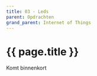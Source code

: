 ```yaml
---
title: 03 - Leds
parent: Opdrachten
grand_parent: Internet of Things
---
```


# {{ page.title }}

Komt binnenkort

